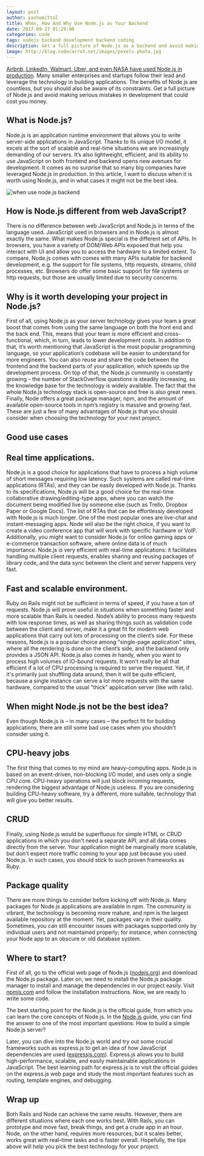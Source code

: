 ```yaml
---
layout: post
author: yashumittal
title: When, How And Why Use Node.js as Your Backend
date: 2017-09-27 01:29:00
categories: code
tags: nodejs backend development backend coding
description: Get a full picture of Node.js as a backend and avoid making serious mistakes in development that could cost you money.
image: http://blog.codecarrot.net/images/pexels-photo.jpg
---
```


[Airbnb, LinkedIn, Walmart, Uber, and even NASA have used Node.js in production](/10-top-companies-that-used-nodejs-in-production). Many smaller enterprises and startups follow their lead and leverage the technology in building applications. The benefits of Node.js are countless, but you should also be aware of its constraints. Get a full picture of Node.js and avoid making serious mistakes in development that could cost you money.

## What is Node.js?

Node.js is an application runtime environment that allows you to write server-side applications in JavaScript. Thanks to its unique I/O model, it excels at the sort of scalable and real-time situations we are increasingly demanding of our servers.  It’s also lightweight, efficient, and its ability to use JavaScript on both frontend and backend opens new avenues for development. It comes as no surprise that so many big companies have leveraged Node.js in production. In this article, I want to discuss when it is worth using Node.js, and in what cases it might not be the best idea.

![when use node.js backend](http://blog.codecarrot.net/images/4hg8lh9hoxc-crew-486671-edited.jpg)

## How is Node.js different from web JavaScript?

There is no difference between web JavaScript and Node.js in terms of the language used. JavaScript used in browsers and in Node.js is almost exactly the same. What makes Node.js special is the different set of APIs. In browsers, you have a variety of DOM/Web APIs exposed that help you interact with UI and allow you to access the hardware to a limited extent. To compare, Node.js comes with comes with many APIs suitable for backend development, e.g. the support for file systems, http requests, streams, child processes, etc. Browsers do offer some basic support for file systems or http requests, but those are usually limited due to security concerns.

## Why is it worth developing your project in Node.js?

First of all, using Node.js as your server technology gives your team a great boost that comes from using the same language on both the front end and the back end. This, means that your team is more efficient and cross-functional, which, in turn, leads to lower development costs. In addition to that, it’s worth mentioning that JavaScript is the most popular programming language, so your application’s codebase will be easier to understand for more engineers. You can also reuse and share the code between the frontend and the backend parts of your application, which speeds up the development process. On top of that, the Node.js community is constantly growing – the number of StackOverflow questions is steadily increasing, so the knowledge base for the technology is widely available. The fact that the whole Node.js technology stack is open-source and free is also great news. Finally, Node offers a great package manager, npm, and the amount of available open-source tools in npm’s registry is massive and growing fast. These are just a few of many advantages of Node.js that you should consider when choosing the technology for your next project.

## Good use cases

## Real time applications.

Node.js is a good choice for applications that have to process a high volume of short messages requiring low latency. Such systems are called real-time applications (RTAs), and they can be easily developed with Node.js. Thanks to its specifications, Node.js will be a good choice for the real-time collaborative drawing/editing-type apps, where you can watch the document being modified live by someone else (such as Trello, Dropbox Paper or Google Docs).
The list of RTAs that can be effortlessly developed with Node.js is much longer. One of the most popular ones are live-chat and instant-messaging apps. Node will also be the right choice, if you want to create a video conference app that will work with specific hardware or VoIP. Additionally, you might want to consider Node.js for online gaming apps or e-commerce transaction software, where online data is of much importance.
Node.js is very efficient with real-time applications: it facilitates handling multiple client requests, enables sharing and reusing packages of library code, and the data sync between the client and server happens very fast.

## Fast and scalable environment.

Ruby on Rails might not be sufficient in terms of speed, if you have a ton of requests. Node.js will prove useful in situations when something faster and more scalable than Rails is needed. Node’s ability to process many requests with low response times, as well as sharing things such as validation code between the client and server, make it a great fit for modern web applications that carry out lots of processing on the client’s side. For these reasons, Node.js is a popular choice among "single-page application" sites, where all the rendering is done on the client’s side, and the backend only provides a JSON API.
Node.js also comes in handy, when you want to process high volumes of IO-bound requests. It won't really be all that efficient if a lot of CPU processing is required to serve the request. Yet, if it's primarily just shuffling data around, then it will be quite efficient, because a single instance can serve a lot more requests with the same hardware, compared to the usual "thick" application server (like with rails).

## When might Node.js not be the best idea?

Even though Node.js is – in many cases – the perfect fit for building applications, there are still some bad use cases when you shouldn't consider using it.

## CPU-heavy jobs

The first thing that comes to my mind are heavy-computing apps. Node.js is based on an event-driven, non-blocking I/O model, and uses only a single CPU core. CPU-heavy operations will just block incoming requests, rendering the biggest advantage of Node.js useless. If you are considering building CPU-heavy software, try a different, more suitable, technology that will give you better results.

## CRUD

Finally, using Node.js would be superfluous for simple HTML or CRUD applications in which you don't need a separate API, and all data comes directly from the server. Your application might be marginally more scalable, but don't expect more traffic coming to your app just because you used Node.js. In such cases, you should stick to such proven frameworks as Ruby.

## Package quality

There are more things to consider before kicking off with Node.js. Many packages for Node.js applications are available in npm. The community is vibrant, the technology is becoming more mature, and npm is the largest available repository at the moment. Yet, packages vary in their quality. Sometimes, you can still encounter issues with packages supported only by individual users and not maintained properly; for instance, when connecting your Node app to an obscure or old database system.

## Where to start?

First of all, go to the official web page of Node.js ([nodejs.org](https://nodejs.org/)) and download the Node.js package. Later on, we need to install the Node.js package manager to install and manage the dependencies in our project easily. Visit [npmjs.com](https://www.npmjs.com/) and follow the installation instructions. Now, we are ready to write some code.

The best starting point for the Node.js is the official guide, from which you can learn the core concepts of Node.js. In the [Node.js](https://nodejs.org/en/docs/guides/getting-started-guide/) guide, you can find the answer to one of the most important questions: How to build a simple Node.js server?

Later, you can dive into the Node.js world and try out some crucial frameworks such as express.js to get an idea of how JavaScript dependencies are used ([expressjs.com](https://expressjs.com/)). Express.js allows you to build high-performance, scalable, and easily maintainable applications in JavaScript. The best learning path for express.js is to visit the official guides on the express.js web page and study the most important features such as routing, template engines, and debugging.

## Wrap up

Both Rails and Node can achieve the same results. However, there are different situations where each one works best. With Rails, you can prototype and move fast, break things, and get a crude app in an hour. Node, on the other hand, requires more resources, but it scales better, works great with real-time tasks and is faster overall. Hopefully, the tips above will help you pick the best technology for your project.
